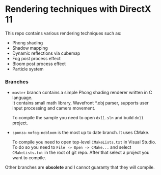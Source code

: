 # Rendering techniques with DirectX 11

This repo contains various rendering techniques such as:

- Phong shading
- Shadow mapping
- Dynamic reflections via cubemap
- Fog post process effect
- Bloom post process effect
- Particle system

### Branches

- `master` branch contains a simple Phong shading renderer written in C language. <br />
It contains small math library, Wavefront *.obj parser, supports user input processing and 
camera movement.

	To compile the sample you need to open `dx11.sln` and build `dx11` project.


- `sponza-nofog-nobloom` is the most up to date branch. It uses CMake.

	To compile you need to open top-level `CMakeLists.txt` in Visual Studio.
	To do so you need to `File -> Open -> CMake...` and select `CMakeLists.txt` in the root
	of git repo. After that select a project you want to compile.

Other branches are **obsolete** and I cannot guaranty that they will compile.